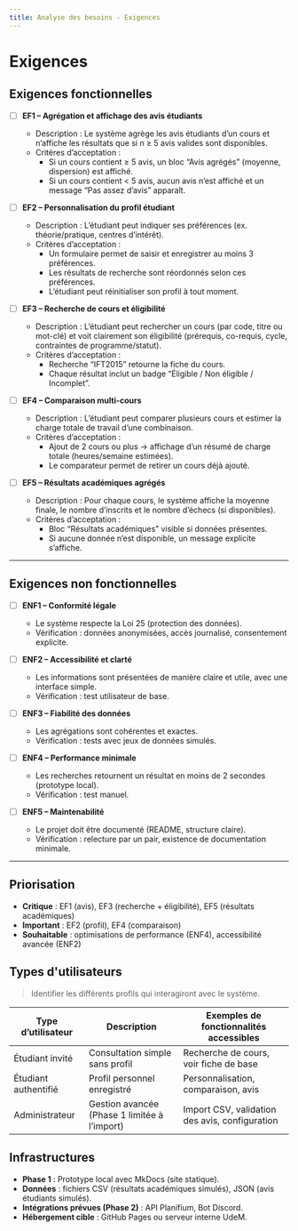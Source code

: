 ```yaml
---
title: Analyse des besoins - Exigences
---
```


# Exigences

## Exigences fonctionnelles

- [ ] **EF1 – Agrégation et affichage des avis étudiants**
  - Description : Le système agrège les avis étudiants d’un cours et n’affiche les résultats que si n ≥ 5 avis valides sont disponibles.
  - Critères d’acceptation :
    - Si un cours contient ≥ 5 avis, un bloc “Avis agrégés” (moyenne, dispersion) est affiché.
    - Si un cours contient < 5 avis, aucun avis n’est affiché et un message “Pas assez d’avis” apparaît.

- [ ] **EF2 – Personnalisation du profil étudiant**
  - Description : L’étudiant peut indiquer ses préférences (ex. théorie/pratique, centres d’intérêt).
  - Critères d’acceptation :
    - Un formulaire permet de saisir et enregistrer au moins 3 préférences.
    - Les résultats de recherche sont réordonnés selon ces préférences.
    - L’étudiant peut réinitialiser son profil à tout moment.

- [ ] **EF3 – Recherche de cours et éligibilité**
  - Description : L’étudiant peut rechercher un cours (par code, titre ou mot-clé) et voit clairement son éligibilité (prérequis, co-requis, cycle, contraintes de programme/statut).
  - Critères d’acceptation :
    - Recherche “IFT2015” retourne la fiche du cours.
    - Chaque résultat inclut un badge “Éligible / Non éligible / Incomplet”.

- [ ] **EF4 – Comparaison multi-cours**
  - Description : L’étudiant peut comparer plusieurs cours et estimer la charge totale de travail d’une combinaison.
  - Critères d’acceptation :
    - Ajout de 2 cours ou plus → affichage d’un résumé de charge totale (heures/semaine estimées).
    - Le comparateur permet de retirer un cours déjà ajouté.

- [ ] **EF5 – Résultats académiques agrégés**
  - Description : Pour chaque cours, le système affiche la moyenne finale, le nombre d’inscrits et le nombre d’échecs (si disponibles).
  - Critères d’acceptation :
    - Bloc “Résultats académiques” visible si données présentes.
    - Si aucune donnée n’est disponible, un message explicite s’affiche.

---

## Exigences non fonctionnelles

- [ ] **ENF1 – Conformité légale**
  - Le système respecte la Loi 25 (protection des données).
  - Vérification : données anonymisées, accès journalisé, consentement explicite.

- [ ] **ENF2 – Accessibilité et clarté**
  - Les informations sont présentées de manière claire et utile, avec une interface simple.
  - Vérification : test utilisateur de base.

- [ ] **ENF3 – Fiabilité des données**
  - Les agrégations sont cohérentes et exactes.
  - Vérification : tests avec jeux de données simulés.

- [ ] **ENF4 – Performance minimale**
  - Les recherches retournent un résultat en moins de 2 secondes (prototype local).
  - Vérification : test manuel.

- [ ] **ENF5 – Maintenabilité**
  - Le projet doit être documenté (README, structure claire).
  - Vérification : relecture par un pair, existence de documentation minimale.

---

## Priorisation

- **Critique** : EF1 (avis), EF3 (recherche + éligibilité), EF5 (résultats académiques)  
- **Important** : EF2 (profil), EF4 (comparaison)  
- **Souhaitable** : optimisations de performance (ENF4), accessibilité avancée (ENF2)  

## Types d'utilisateurs

> Identifier les différents profils qui interagiront avec le système.

| Type d’utilisateur      | Description                               | Exemples de fonctionnalités accessibles |
|--------------------------|-------------------------------------------|------------------------------------------|
| Étudiant invité          | Consultation simple sans profil           | Recherche de cours, voir fiche de base   |
| Étudiant authentifié     | Profil personnel enregistré               | Personnalisation, comparaison, avis      |
| Administrateur           | Gestion avancée (Phase 1 limitée à l’import) | Import CSV, validation des avis, configuration |
<!-- TODO: Détailler selon le périmètre du projet. -->


## Infrastructures

- **Phase 1** : Prototype local avec MkDocs (site statique).  
- **Données** : fichiers CSV (résultats académiques simulés), JSON (avis étudiants simulés).  
- **Intégrations prévues (Phase 2)** : API Planifium, Bot Discord.  
- **Hébergement cible** : GitHub Pages ou serveur interne UdeM. 